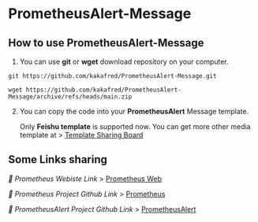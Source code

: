 # PrometheusAlert-Message

## How to use PrometheusAlert-Message

1. You can use **git** or **wget** download repository on your computer.
```
git https://github.com/kakafred/PrometheusAlert-Message.git

wget https://github.com/kakafred/PrometheusAlert-Message/archive/refs/heads/main.zip
```

2. You can copy the code into your **PrometheusAlert** Message template.

   Only **Feishu template** is supported now. You can get more other media template at > [Template Sharing Board](https://github.com/feiyu563/PrometheusAlert/issues/30)



## Some Links sharing

*🔗 Prometheus Webiste Link* > [Prometheus Web](https://prometheus.io/) 

*🔗 Prometheus Project Github Link* > [Prometheus](https://github.com/prometheus/prometheus) 

*🔗 PrometheusAlert Project Github Link* > [PrometheusAlert](https://github.com/feiyu563/PrometheusAlert)
